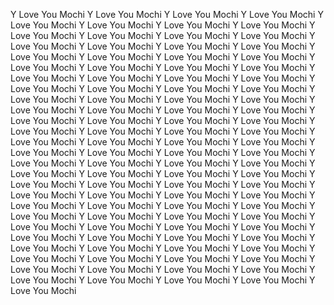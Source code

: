 Y Love You Mochi
Y Love You Mochi
Y Love You Mochi
Y Love You Mochi
Y Love You Mochi
Y Love You Mochi
Y Love You Mochi
Y Love You Mochi
Y Love You Mochi
Y Love You Mochi
Y Love You Mochi
Y Love You Mochi
Y Love You Mochi
Y Love You Mochi
Y Love You Mochi
Y Love You Mochi
Y Love You Mochi
Y Love You Mochi
Y Love You Mochi
Y Love You Mochi
Y Love You Mochi
Y Love You Mochi
Y Love You Mochi
Y Love You Mochi
Y Love You Mochi
Y Love You Mochi
Y Love You Mochi
Y Love You Mochi
Y Love You Mochi
Y Love You Mochi
Y Love You Mochi
Y Love You Mochi
Y Love You Mochi
Y Love You Mochi
Y Love You Mochi
Y Love You Mochi
Y Love You Mochi
Y Love You Mochi
Y Love You Mochi
Y Love You Mochi
Y Love You Mochi
Y Love You Mochi
Y Love You Mochi
Y Love You Mochi
Y Love You Mochi
Y Love You Mochi
Y Love You Mochi
Y Love You Mochi
Y Love You Mochi
Y Love You Mochi
Y Love You Mochi
Y Love You Mochi
Y Love You Mochi
Y Love You Mochi
Y Love You Mochi
Y Love You Mochi
Y Love You Mochi
Y Love You Mochi
Y Love You Mochi
Y Love You Mochi
Y Love You Mochi
Y Love You Mochi
Y Love You Mochi
Y Love You Mochi
Y Love You Mochi
Y Love You Mochi
Y Love You Mochi
Y Love You Mochi
Y Love You Mochi
Y Love You Mochi
Y Love You Mochi
Y Love You Mochi
Y Love You Mochi
Y Love You Mochi
Y Love You Mochi
Y Love You Mochi
Y Love You Mochi
Y Love You Mochi
Y Love You Mochi
Y Love You Mochi
Y Love You Mochi
Y Love You Mochi
Y Love You Mochi
Y Love You Mochi
Y Love You Mochi
Y Love You Mochi
Y Love You Mochi
Y Love You Mochi
Y Love You Mochi
Y Love You Mochi
Y Love You Mochi
Y Love You Mochi
Y Love You Mochi
Y Love You Mochi
Y Love You Mochi
Y Love You Mochi
Y Love You Mochi
Y Love You Mochi
Y Love You Mochi
Y Love You Mochi
Y Love You Mochi
Y Love You Mochi
Y Love You Mochi
Y Love You Mochi
Y Love You Mochi
